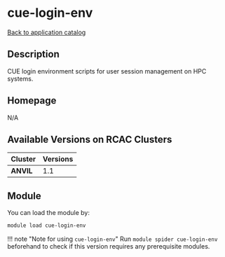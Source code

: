 # cue-login-env

[Back to application catalog](../app_catalog.md)

## Description

CUE login environment scripts for user session management on HPC systems.

## Homepage

N/A

## Available Versions on RCAC Clusters

|Cluster|Versions|
|---|---|
**ANVIL**|1.1

## Module

You can load the module by:

```bash
module load cue-login-env
```

!!! note "Note for using `cue-login-env`"
    Run `module spider cue-login-env` beforehand to check if this version requires any prerequisite modules.
